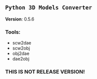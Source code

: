 ## `Python 3D Models Converter`

**Version**: 0.5.6

### **Tools:** 
- scw2dae
- scw2obj
- obj2dae
- dae2obj


### **THIS IS NOT RELEASE VERSION!**
